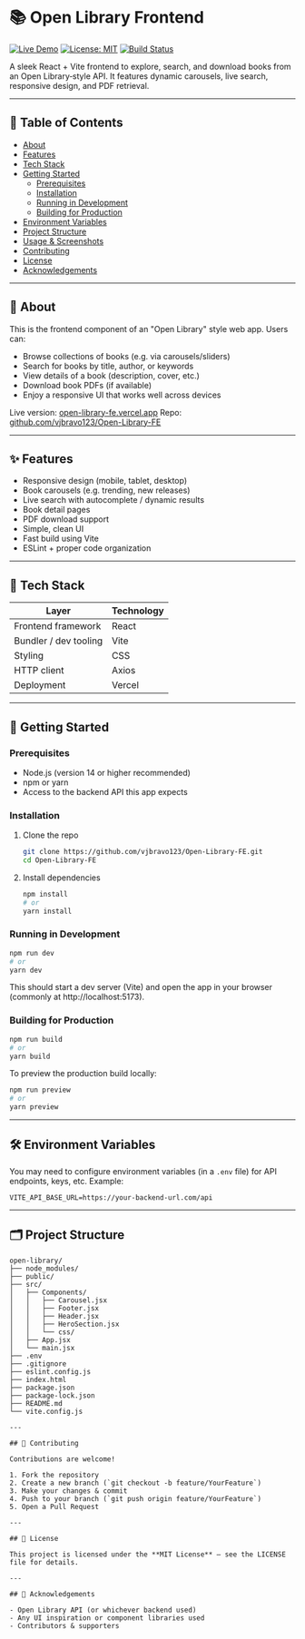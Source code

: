 # 📚 Open Library Frontend

[![Live Demo](https://img.shields.io/badge/demo-online-brightgreen)](https://open-library-fe.vercel.app/)
[![License: MIT](https://img.shields.io/badge/License-MIT-yellow.svg)](LICENSE)
[![Build Status](https://img.shields.io/github/actions/workflow/status/vjbravo123/Open-Library-FE/ci.yml?branch=main)](https://github.com/vjbravo123/Open-Library-FE/actions)

A sleek React + Vite frontend to explore, search, and download books from an Open Library‑style API. It features dynamic carousels, live search, responsive design, and PDF retrieval.

---

## 📂 Table of Contents

- [About](#about)
- [Features](#features)
- [Tech Stack](#tech-stack)
- [Getting Started](#getting-started)
  - [Prerequisites](#prerequisites)
  - [Installation](#installation)
  - [Running in Development](#running-in-development)
  - [Building for Production](#building-for-production)
- [Environment Variables](#environment-variables)
- [Project Structure](#project-structure)
- [Usage & Screenshots](#usage--screenshots)
- [Contributing](#contributing)
- [License](#license)
- [Acknowledgements](#acknowledgements)

---

## 🧐 About

This is the frontend component of an "Open Library" style web app. Users can:

- Browse collections of books (e.g. via carousels/sliders)
- Search for books by title, author, or keywords
- View details of a book (description, cover, etc.)
- Download book PDFs (if available)
- Enjoy a responsive UI that works well across devices

Live version: [open-library-fe.vercel.app](https://open-library-fe.vercel.app/)
Repo: [github.com/vjbravo123/Open-Library-FE](https://github.com/vjbravo123/Open-Library-FE)

---

## ✨ Features

- Responsive design (mobile, tablet, desktop)
- Book carousels (e.g. trending, new releases)
- Live search with autocomplete / dynamic results
- Book detail pages
- PDF download support
- Simple, clean UI
- Fast build using Vite
- ESLint + proper code organization

---

## 🧰 Tech Stack

| Layer | Technology |
|---|---|
| Frontend framework | React |
| Bundler / dev tooling | Vite |
| Styling | CSS |
| HTTP client | Axios |
| Deployment | Vercel |

---

## 🚀 Getting Started

### Prerequisites

- Node.js (version 14 or higher recommended)
- npm or yarn
- Access to the backend API this app expects

### Installation

1. Clone the repo

   ```bash
   git clone https://github.com/vjbravo123/Open-Library-FE.git
   cd Open-Library-FE
   ```

2. Install dependencies

   ```bash
   npm install
   # or
   yarn install
   ```

### Running in Development

```bash
npm run dev
# or
yarn dev
```

This should start a dev server (Vite) and open the app in your browser (commonly at http://localhost:5173).

### Building for Production

```bash
npm run build
# or
yarn build
```

To preview the production build locally:

```bash
npm run preview
# or
yarn preview
```

---

## 🛠 Environment Variables

You may need to configure environment variables (in a `.env` file) for API endpoints, keys, etc. Example:

```env
VITE_API_BASE_URL=https://your-backend-url.com/api
```

---

## 🗂 Project Structure

```
open-library/
├── node_modules/
├── public/
├── src/
│   ├── Components/
│   │   ├── Carousel.jsx
│   │   ├── Footer.jsx
│   │   ├── Header.jsx
│   │   ├── HeroSection.jsx
│   │   └── css/
│   ├── App.jsx
│   └── main.jsx
├── .env
├── .gitignore
├── eslint.config.js
├── index.html
├── package.json
├── package-lock.json
├── README.md
└── vite.config.js

---

## 🤝 Contributing

Contributions are welcome!

1. Fork the repository
2. Create a new branch (`git checkout -b feature/YourFeature`)
3. Make your changes & commit
4. Push to your branch (`git push origin feature/YourFeature`)
5. Open a Pull Request

---

## 📄 License

This project is licensed under the **MIT License** — see the LICENSE file for details.

---

## 🙏 Acknowledgements

- Open Library API (or whichever backend used)
- Any UI inspiration or component libraries used
- Contributors & supporters
